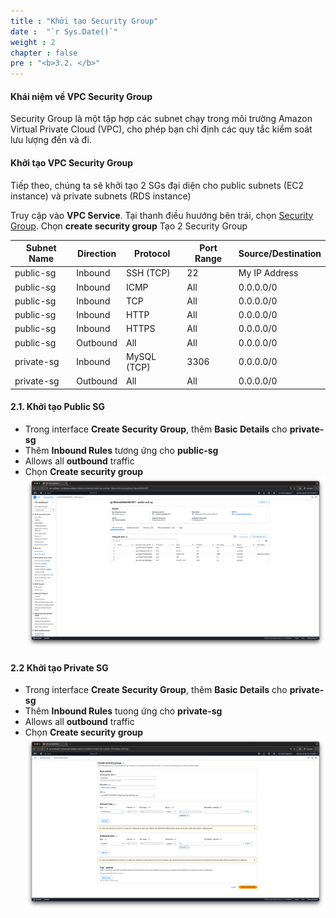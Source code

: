 ```yaml
---
title : "Khởi tạo Security Group"
date :  "`r Sys.Date()`"
weight : 2
chapter : false
pre : "<b>3.2. </b>"
---
```



#### Khái niệm về VPC Security Group

Security Group là một tập hợp các subnet chạy trong môi trường Amazon Virtual Private Cloud (VPC), cho phép bạn chỉ định các quy tắc kiểm soát lưu lượng đến và đi.

#### Khởi tạo VPC Security Group
Tiếp theo, chúng ta sẽ khởi tạo 2 SGs đại diện cho public subnets (EC2 instance) và private subnets (RDS instance)

 Truy cập vào **VPC Service**. Tại thanh điều huướng bên trái, chọn [Security Group](https://ap-southeast-1.console.aws.amazon.com/vpcconsole/home?region=ap-southeast-1#SecurityGroups:). Chọn **create security group**
 Tạo 2 Security Group

   | Subnet Name | Direction | Protocol    | Port Range  | Source/Destination |
   |-------------|-----------|-------------|-------------|--------------------|
   | public-sg   | Inbound   | SSH (TCP)   | 22          | My IP Address      |
   | public-sg   | Inbound   | ICMP        | All         | 0.0.0.0/0          |
   | public-sg   | Inbound   | TCP         | All         | 0.0.0.0/0          |
   | public-sg   | Inbound   | HTTP        | All         | 0.0.0.0/0          |
   | public-sg   | Inbound   | HTTPS       | All         | 0.0.0.0/0          |
   | public-sg   | Outbound  | All         | All         | 0.0.0.0/0          |
   | private-sg  | Inbound   | MySQL (TCP) | 3306        | 0.0.0.0/0          |
   | private-sg  | Outbound  | All         | All         | 0.0.0.0/0          |

#### 2.1. Khởi tạo Public SG
- Trong interface **Create Security Group**, thêm **Basic Details** cho **private-sg**
- Thêm **Inbound Rules** tương ứng cho **public-sg**
- Allows all **outbound** traffic
- Chọn **Create security group**
![public-sg](/images/3-create-vpc-instance/3.2-create-vpc-sg/public-sg.png)


#### 2.2 Khởi tạo Private SG
- Trong interface **Create Security Group**, thêm **Basic Details** cho **private-sg**
- Thêm **Inbound Rules** tuong ứng cho **private-sg**
- Allows all **outbound** traffic
- Chọn **Create security group**
![private-sg.png](/images/3-create-vpc-instance/3.2-create-vpc-sg/private-sg.png)

